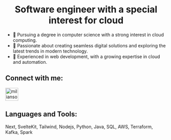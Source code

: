 <h1 align="center">Software engineer with a special interest for cloud</h1>

- 🔭 Pursuing a degree in computer science with a strong interest in cloud computing.
- 💬 Passionate about creating seamless digital solutions and exploring the latest trends in modern technology.
- 💬 Experienced in web development, with a growing expertise in cloud and automation.

<h2 align="left">Connect with me:</h2>
<p align="left">
<a href="https://www.linkedin.com/in/miliansolberg/" target="blank"><img align="center" src="https://upload.wikimedia.org/wikipedia/commons/thumb/c/ca/LinkedIn_logo_initials.png/640px-LinkedIn_logo_initials.png" alt="miliansolberg" height="40" width="40" /></a>
</p>

<h2 align="left">Languages and Tools:</h2>
Next, SvelteKit, Tailwind, Nodejs, Python, Java, SQL, AWS, Terraform, Kafka, Spark
